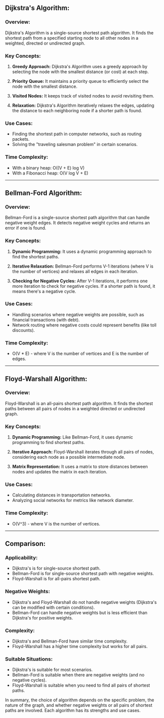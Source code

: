 ## Dijkstra's Algorithm:

### Overview:
Dijkstra's Algorithm is a single-source shortest path algorithm. It finds the shortest path from a specified starting node to all other nodes in a weighted, directed or undirected graph.

### Key Concepts:
1. **Greedy Approach:** Dijkstra's Algorithm uses a greedy approach by selecting the node with the smallest distance (or cost) at each step.

2. **Priority Queue:** It maintains a priority queue to efficiently select the node with the smallest distance.

3. **Visited Nodes:** It keeps track of visited nodes to avoid revisiting them.

4. **Relaxation:** Dijkstra's Algorithm iteratively relaxes the edges, updating the distance to each neighboring node if a shorter path is found.


### Use Cases:
- Finding the shortest path in computer networks, such as routing packets.
- Solving the "traveling salesman problem" in certain scenarios.

### Time Complexity:
- With a binary heap: O((V + E) log V)
- With a Fibonacci heap: O(V log V + E)

---

## Bellman-Ford Algorithm:

### Overview:
Bellman-Ford is a single-source shortest path algorithm that can handle negative weight edges. It detects negative weight cycles and returns an error if one is found.

### Key Concepts:
1. **Dynamic Programming:** It uses a dynamic programming approach to find the shortest paths.

2. **Iterative Relaxation:** Bellman-Ford performs V-1 iterations (where V is the number of vertices) and relaxes all edges in each iteration.

3. **Checking for Negative Cycles:** After V-1 iterations, it performs one more iteration to check for negative cycles. If a shorter path is found, it means there's a negative cycle.

### Use Cases:
- Handling scenarios where negative weights are possible, such as financial transactions (with debt).
- Network routing where negative costs could represent benefits (like toll discounts).

### Time Complexity:
- O(V * E) - where V is the number of vertices and E is the number of edges.

---

## Floyd-Warshall Algorithm:

### Overview:
Floyd-Warshall is an all-pairs shortest path algorithm. It finds the shortest paths between all pairs of nodes in a weighted directed or undirected graph.

### Key Concepts:
1. **Dynamic Programming:** Like Bellman-Ford, it uses dynamic programming to find shortest paths.

2. **Iterative Approach:** Floyd-Warshall iterates through all pairs of nodes, considering each node as a possible intermediate node.

3. **Matrix Representation:** It uses a matrix to store distances between nodes and updates the matrix in each iteration.

### Use Cases:
- Calculating distances in transportation networks.
- Analyzing social networks for metrics like network diameter.

### Time Complexity:
- O(V^3) - where V is the number of vertices.

---

## Comparison:

### Applicability:
- Dijkstra's is for single-source shortest path.
- Bellman-Ford is for single-source shortest path with negative weights.
- Floyd-Warshall is for all-pairs shortest path.

### Negative Weights:
- Dijkstra's and Floyd-Warshall do not handle negative weights (Dijkstra's can be modified with certain conditions).
- Bellman-Ford can handle negative weights but is less efficient than Dijkstra's for positive weights.

### Complexity:
- Dijkstra's and Bellman-Ford have similar time complexity.
- Floyd-Warshall has a higher time complexity but works for all pairs.

### Suitable Situations:
- Dijkstra's is suitable for most scenarios.
- Bellman-Ford is suitable when there are negative weights (and no negative cycles).
- Floyd-Warshall is suitable when you need to find all pairs of shortest paths.

In summary, the choice of algorithm depends on the specific problem, the nature of the graph, and whether negative weights or all pairs of shortest paths are involved. Each algorithm has its strengths and use cases.